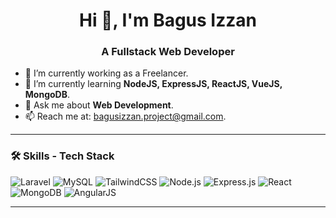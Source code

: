 

<h1 align="center">Hi 👋, I'm Bagus Izzan</h1>
<h3 align="center">A Fullstack Web Developer</h3>

 - 🔭 I’m currently working as a Freelancer.
 - 🌱 I’m currently learning **NodeJS, ExpressJS, ReactJS, VueJS, MongoDB**.
 - 💬 Ask me about **Web Development**.
 - 📫 Reach me at: [bagusizzan.project@gmail.com](mailto:bagusizzan.project@gmail.com).

---

### 🛠 Skills - Tech Stack

![Laravel](https://img.shields.io/badge/-Laravel-red?style=flat-rounded&logo=laravel)
![MySQL](https://img.shields.io/badge/-MySQL-blue?style=flat-rounded&logo=mysql)
![TailwindCSS](https://img.shields.io/badge/-TailwindCSS-38B2AC?style=flat-rounded&logo=tailwind-css)
![Node.js](https://img.shields.io/badge/-Node.js-green?style=flat-rounded&logo=node.js)
![Express.js](https://img.shields.io/badge/-Express.js-black?style=flat-rounded&logo=express)
![React](https://img.shields.io/badge/-React-61DAFB?style=flat-rounded&logo=react)
![MongoDB](https://img.shields.io/badge/MongoDB-4EA94B?style=flat-rounded&logo=mongodb&logoColor=white)
![AngularJS](https://img.shields.io/badge/-AngularJS-red?style=flat-rounded&logo=angularjs)

---
